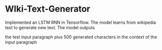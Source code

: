 # WIki-Text-Generator

Implemented an LSTM RNN in Tensorflow. The model learns from wikipedia text to generate new text. The model  outputs 

the test input paragraph plus 500 generated characters in the context of the input paragraph
